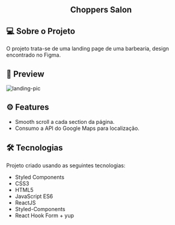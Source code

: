 <h2 align="center" >
  Choppers Salon
</h2>

## 💻 Sobre o Projeto
<p>
  O projeto trata-se de uma landing page de uma barbearia, design encontrado no Figma.
</p>

## 🎨 Preview
![landing-pic](https://user-images.githubusercontent.com/14915767/212443967-5e1d22b5-f76e-468a-884d-456016c067e8.png)

## ⚙ Features
- Smooth scroll a cada section da página.
- Consumo a API do Google Maps para localização.

## 🛠 Tecnologias
Projeto criado usando as seguintes tecnologias:

- Styled Components
- CSS3
- HTML5
- JavaScript ES6
- ReactJS
- Styled-Components
- React Hook Form + yup
